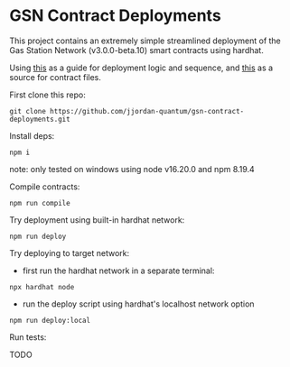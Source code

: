 # GSN Contract Deployments

This project contains an extremely simple streamlined deployment of the Gas Station Network (v3.0.0-beta.10) smart contracts using hardhat.

Using [this](https://github.com/opengsn/gsn/blob/da4222b76e3ae1968608dc5c5d80074dcac7c4be/packages/deployer/deploy/deploy.ts) as a guide for deployment logic and sequence, and [this](https://github.com/opengsn/gsn/tree/da4222b76e3ae1968608dc5c5d80074dcac7c4be/packages/contracts) as a source for contract files.

First clone this repo:

```shell
git clone https://github.com/jjordan-quantum/gsn-contract-deployments.git
```

Install deps:

```shell
npm i
```

note: only tested on windows using node v16.20.0 and npm 8.19.4

Compile contracts:

```shell
npm run compile
```

Try deployment using built-in hardhat network:

```shell
npm run deploy
```

Try deploying to target network:

 - first run the hardhat network in a separate terminal:

```shell
npx hardhat node
```

 - run the deploy script using hardhat's localhost network option

```shell
npm run deploy:local
```

Run tests:

TODO

